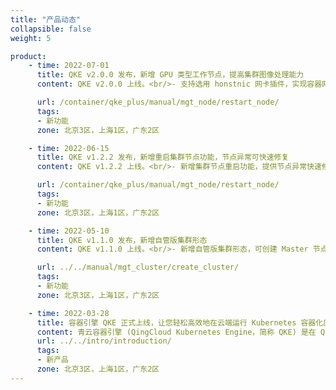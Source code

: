 ```yaml
---
title: "产品动态"
collapsible: false
weight: 5

product:
    - time: 2022-07-01
      title: QKE v2.0.0 发布，新增 GPU 类型工作节点，提高集群图像处理能力
      content: QKE v2.0.0 上线。<br/>- 支持选用 honstnic 网卡插件，实现容器网络隧道直通等能力。<br/>- 新增 GPU 类型工作节点，提高集群图像处理能力。<br/>- 可集成 kubesphere v3.3 版本，使用 GitOps 工具提升研发效率。<br/>

      url: /container/qke_plus/manual/mgt_node/restart_node/
      tags:
      - 新功能
      zone: 北京3区，上海1区，广东2区

    - time: 2022-06-15
      title: QKE v1.2.2 发布，新增重启集群节点功能，节点异常可快速修复
      content: QKE v1.2.2 上线。<br/>- 新增集群节点重启功能，提供节点异常快速修复办法。<br/>- qingcloud-csi 部署调整，修复多可用区部署时磁盘挂载问题。<br/>- 修复了一些 bug，如集群 PVC 用量更正等。<br/>

      url: /container/qke_plus/manual/mgt_node/restart_node/
      tags:
      - 新功能
      zone: 北京3区，上海1区，广东2区

    - time: 2022-05-10
      title: QKE v1.1.0 发布，新增自管版集群形态
      content: QKE v1.1.0 上线。<br/>- 新增自管版集群形态，可创建 Master 节点自行管理的自管版 QKE 集群。<br/>- 新增集群内节点级别的监控功能，可对 Worker 节点 CPU、内存等进行监控，掌握计算资源实时负载。<br/>- 支持对接独立部署的 ELK 集群存储集群日志，保障高可用服务。<br/>- 修复了一些 bug，提升集群稳定性。

      url: ../../manual/mgt_cluster/create_cluster/
      tags:
      - 新功能
      zone: 北京3区，上海1区，广东2区

    - time: 2022-03-28
      title: 容器引擎 QKE 正式上线，让您轻松高效地在云端运行 Kubernetes 容器化应用
      content: 青云容器引擎 (QingCloud Kubernetes Engine，简称 QKE) 是在 QingCloud 云平台上构建的企业级分布式多租户的 Kubernetes 容器服务管理平台，集成了云平台的云服务器、存储、网络等资源，可一键部署高可用、高性能的 Kubernetes 集群，支持CI/CD、多集群管理、微服务治理、应用管理、服务与网络管理等业务场景，让您轻松高效地在云端运行 Kubernetes 容器化应用。<br/>本次发布支持创建及管理托管版集群，后续将支持自管版集群，敬请期待。
      url: ../../intro/introduction/
      tags:
      - 新产品
      zone: 北京3区，上海1区，广东2区
---
```

